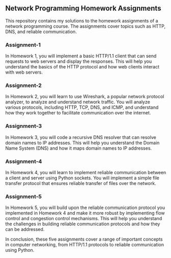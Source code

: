 ## Network Programming Homework Assignments

This repository contains my solutions to the homework assignments of a network programming course. The assignments cover topics such as HTTP, DNS, and reliable communication.

### Assignment-1

In Homework 1, you will implement a basic HTTP/1.1 client that can send requests to web servers and display the responses. This will help you understand the basics of the HTTP protocol and how web clients interact with web servers.

### Assignment-2

In Homework 2, you will learn to use Wireshark, a popular network protocol analyzer, to analyze and understand network traffic. You will analyze various protocols, including HTTP, TCP, DNS, and ICMP, and understand how they work together to facilitate communication over the internet.

### Assignment-3

In Homework 3, you will code a recursive DNS resolver that can resolve domain names to IP addresses. This will help you understand the Domain Name System (DNS) and how it maps domain names to IP addresses.

### Assignment-4

In Homework 4, you will learn to implement reliable communication between a client and server using Python sockets. You will implement a simple file transfer protocol that ensures reliable transfer of files over the network.

### Assignment-5

In Homework 5, you will build upon the reliable communication protocol you implemented in Homework 4 and make it more robust by implementing flow control and congestion control mechanisms. This will help you understand the challenges in building reliable communication protocols and how they can be addressed.


In conclusion, these five assignments cover a range of important concepts in computer networking, from HTTP/1.1 protocols to reliable communication using Python.
